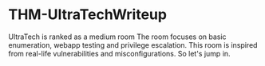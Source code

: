 # THM-UltraTechWriteup
UltraTech is ranked as a medium room
The room focuses on basic enumeration, webapp testing and privilege escalation.
This room is inspired from real-life vulnerabilities and misconfigurations.
So let's jump in.
